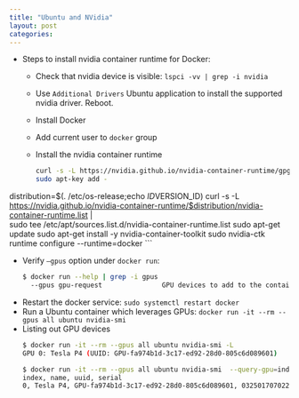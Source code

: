 ```yaml
---
title: "Ubuntu and NVidia"
layout: post
categories: 
---
```


* Steps to install nvidia container runtime for Docker:
  * Check that nvidia device is visible: `lspci -vv | grep -i nvidia`
  * Use `Additional Drivers` Ubuntu application to install the supported nvidia driver. Reboot.
  * Install Docker
  * Add current user to `docker` group
  * Install the nvidia container runtime

    ```bash
    curl -s -L https://nvidia.github.io/nvidia-container-runtime/gpgkey | \
    sudo apt-key add -
distribution=$(. /etc/os-release;echo $ID$VERSION_ID)
    curl -s -L https://nvidia.github.io/nvidia-container-runtime/$distribution/nvidia-container-runtime.list | \
    sudo tee /etc/apt/sources.list.d/nvidia-container-runtime.list
    sudo apt-get update
    sudo apt-get install -y nvidia-container-toolkit
    sudo nvidia-ctk runtime configure --runtime=docker
    ```
* Verify `–gpus` option under `docker run`:
    ```bash
    $ docker run --help | grep -i gpus
      --gpus gpu-request               GPU devices to add to the container ('all' to pass all GPUs)
    ```
* Restart the docker service: `sudo systemctl restart docker`
* Run a Ubuntu container which leverages GPUs: `docker run -it --rm --gpus all ubuntu nvidia-smi`
* Listing out GPU devices
    ```bash
    $ docker run -it --rm --gpus all ubuntu nvidia-smi -L
    GPU 0: Tesla P4 (UUID: GPU-fa974b1d-3c17-ed92-28d0-805c6d089601)

    $ docker run -it --rm --gpus all ubuntu nvidia-smi  --query-gpu=index,name,uuid,serial --format=csv
    index, name, uuid, serial
    0, Tesla P4, GPU-fa974b1d-3c17-ed92-28d0-805c6d089601, 0325017070224
    ```